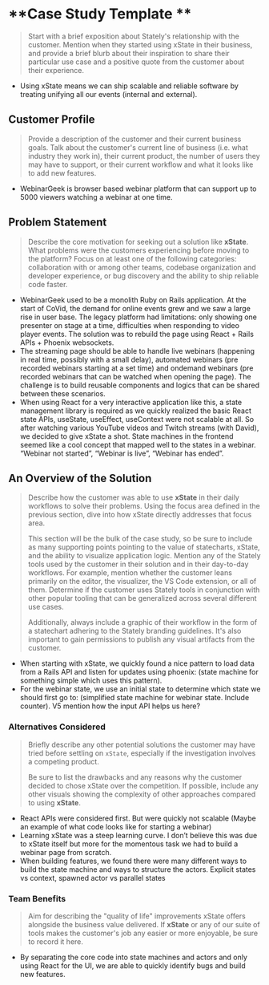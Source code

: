 # **Case Study Template **

> Start with a brief exposition about Stately's relationship with the customer. Mention when they started using xState in their business, and provide a brief blurb about their inspiration to share their particular use case and a positive quote from the customer about their experience.

- Using xState means we can ship scalable and reliable software by treating unifying all our events (internal and external).

## **Customer Profile**

> Provide a description of the customer and their current business goals. Talk about the customer's current line of business (i.e. what industry they work in), their current product, the number of users they may have to support, or their current workflow and what it looks like to add new features.

- WebinarGeek is browser based webinar platform that can support up to 5000 viewers watching a webinar at one time.

## **Problem Statement**

> Describe the core motivation for seeking out a solution like **xState**. What problems were the customers experiencing before moving to the platform? Focus on at least one of the following categories: collaboration with or among other teams, codebase organization and developer experience, or bug discovery and the ability to ship reliable code faster.

- WebinarGeek used to be a monolith Ruby on Rails application. At the start of CoVid, the demand for online events grew and we saw a large rise in user base. The legacy platform had limitations: only showing one presenter on stage at a time, difficulties when responding to video player events. The solution was to rebuild the page using React + Rails APIs + Phoenix websockets.
- The streaming page should be able to handle live webinars (happening in real time, possibly with a small delay), automated webinars (pre recorded webinars starting at a set time) and ondemand webinars (pre recorded webinars that can be watched when opening the page). The challenge is to build reusable components and logics that can be shared between these scenarios.
- When using React for a very interactive application like this, a state management library is required as we quickly realized the basic React state APIs, useState, useEffect, useContext were not scalable at all. So after watching various YouTube videos and Twitch streams (with David), we decided to give xState a shot. State machines in the frontend seemed like a cool concept that mapped well to the states in a webinar. “Webinar not started”, “Webinar is live”, “Webinar has ended”.

## **An Overview of the Solution**

> Describe how the customer was able to use **xState** in their daily workflows to solve their problems. Using the focus area defined in the previous section, dive into how xState directly addresses that focus area.
>
> This section will be the bulk of the case study, so be sure to include as many supporting points pointing to the value of statecharts, xState, and the ability to visualize application logic. Mention any of the Stately tools used by the customer in their solution and in their day-to-day workflows. For example, mention whether the customer leans primarily on the editor, the visualizer, the VS Code extension, or all of them. Determine if the customer uses Stately tools in conjunction with other popular tooling that can be generalized across several different use cases.
>
> Additionally, always include a graphic of their workflow in the form of a statechart adhering to the Stately branding guidelines. It's also important to gain permissions to publish any visual artifacts from the customer.

- When starting with xState, we quickly found a nice pattern to load data from a Rails API and listen for updates using phoenix: (state machine for something simple which uses this pattern).
- For the webinar state, we use an initial state to determine which state we should first go to: (simplified state machine for webinar state. Include counter). V5 mention how the input API helps us here?

### **Alternatives Considered**

> Briefly describe any other potential solutions the customer may have tried before settling on `xState`, especially if the investigation involves a competing product.
>
> Be sure to list the drawbacks and any reasons why the customer decided to chose xState over the competition. If possible, include any other visuals showing the complexity of other approaches compared to using **xState**.

- React APIs were considered first. But were quickly not scalable (Maybe an example of what code looks like for starting a webinar)
- Learning xState was a steep learning curve. I don’t believe this was due to xState itself but more for the momentous task we had to build a webinar page from scratch.
- When building features, we found there were many different ways to build the state machine and ways to structure the actors. Explicit states vs context, spawned actor vs parallel states

### **Team Benefits**

> Aim for describing the "quality of life" improvements xState offers alongside the business value delivered. If **xState** or any of our suite of tools makes the customer's job any easier or more enjoyable, be sure to record it here.

- By separating the core code into state machines and actors and only using React for the UI, we are able to quickly identify bugs and build new features.
